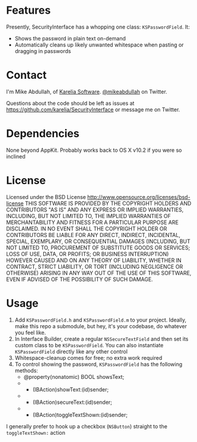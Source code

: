 Features
========

Presently, SecurityInterface has a whopping one class: `KSPasswordField`. It:

* Shows the password in plain text on-demand
* Automatically cleans up likely unwanted whitespace when pasting or dragging in passwords

Contact
=======

I'm Mike Abdullah, of [Karelia Software](http://karelia.com). [@mikeabdullah](http://twitter.com/mikeabdullah) on Twitter.

Questions about the code should be left as issues at https://github.com/karelia/SecurityInterface or message me on Twitter.

Dependencies
============

None beyond AppKit. Probably works back to OS X v10.2 if you were so inclined

License
=======

Licensed under the BSD License <http://www.opensource.org/licenses/bsd-license>
THIS SOFTWARE IS PROVIDED BY THE COPYRIGHT HOLDERS AND CONTRIBUTORS "AS IS" AND ANY
EXPRESS OR IMPLIED WARRANTIES, INCLUDING, BUT NOT LIMITED TO, THE IMPLIED WARRANTIES
OF MERCHANTABILITY AND FITNESS FOR A PARTICULAR PURPOSE ARE DISCLAIMED. IN NO EVENT
SHALL THE COPYRIGHT HOLDER OR CONTRIBUTORS BE LIABLE FOR ANY DIRECT, INDIRECT,
INCIDENTAL, SPECIAL, EXEMPLARY, OR CONSEQUENTIAL DAMAGES (INCLUDING, BUT NOT LIMITED
TO, PROCUREMENT OF SUBSTITUTE GOODS OR SERVICES; LOSS OF USE, DATA, OR PROFITS; OR
BUSINESS INTERRUPTION) HOWEVER CAUSED AND ON ANY THEORY OF LIABILITY, WHETHER IN CONTRACT,
STRICT LIABILITY, OR TORT (INCLUDING NEGLIGENCE OR OTHERWISE) ARISING IN ANY WAY OUT OF
THE USE OF THIS SOFTWARE, EVEN IF ADVISED OF THE POSSIBILITY OF SUCH DAMAGE.

Usage
=====

1. Add `KSPasswordField.h` and `KSPasswordField.m` to your project. Ideally, make this repo a submodule, but hey, it's your codebase, do whatever you feel like.
2. In Interface Builder, create a regular `NSSecureTextField` and then set its custom class to be `KSPasswordField`. You can also instantiate `KSPasswordField` directly like any other control
3. Whitespace-cleanup comes for free; no extra work required
4. To control showing the password, `KSPasswordField` has the following methods:
	* @property(nonatomic) BOOL showsText;
	* - (IBAction)showText:(id)sender;
	* - (IBAction)secureText:(id)sender;
	* - (IBAction)toggleTextShown:(id)sender;

I generally prefer to hook up a checkbox (`NSButton`) straight to the `toggleTextShown:` action